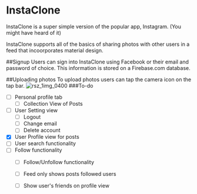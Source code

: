 # InstaClone

InstaClone is a super simple version of the popular app, Instagram. (You might have heard of it)

InstaClone supports all of the basics of sharing photos with other users in a feed that incoorporates material design. 

##Signup
Users can sign into InstaClone using Facebook or their email and password of choice. This information is stored on a Firebase.com database. 

##Uploading photos
To upload photos users can tap the camera icon on the tap bar. 
![rsz_1img_0400](https://cloud.githubusercontent.com/assets/7423532/12831232/3605eebc-cb61-11e5-888e-00052a379ab0.jpg)
###To-do
- [ ] Personal profile tab
  - [ ] Collection View of Posts
- [ ] User Setting view
  - [ ] Logout
  - [ ] Change email
  - [ ] Delete account
- [x] User Profile view for posts 
- [ ] User search functionality
- [ ] Follow functionality
  - [ ] Follow/Unfollow functionality
  - [ ] Feed only shows posts followed users
  - [ ] Show user's friends on profile view


